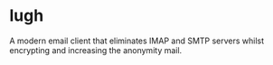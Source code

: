 # lugh
A modern email client that eliminates IMAP and SMTP servers whilst encrypting and increasing the anonymity mail.
